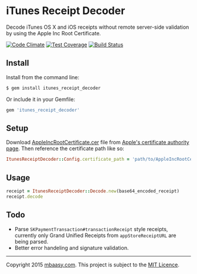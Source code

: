 # iTunes Receipt Decoder

Decode iTunes OS X and iOS receipts without remote server-side validation by using the Apple Inc Root Certificate.

[![Code Climate](https://codeclimate.com/repos/562a9bf3e30ba02b00002fe1/badges/af7d413fc6697c2d5139/gpa.svg)](https://codeclimate.com/repos/562a9bf3e30ba02b00002fe1/feed)
[![Test Coverage](https://codeclimate.com/repos/562a9bf3e30ba02b00002fe1/badges/af7d413fc6697c2d5139/coverage.svg)](https://codeclimate.com/repos/562a9bf3e30ba02b00002fe1/coverage)
[![Build Status](https://travis-ci.org/mbaasy/itunes_receipt_decoder.svg?branch=master)](https://travis-ci.org/mbaasy/itunes_receipt_decoder)

## Install

Install from the command line:

```bash
$ gem install itunes_receipt_decoder
```

Or include it in your Gemfile:

```ruby
gem 'itunes_receipt_decoder'
```

## Setup

Download [AppleIncRootCertificate.cer](https://www.apple.com/appleca/AppleIncRootCertificate.cer) file from [Apple's certificate authority page](https://www.apple.com/certificateauthority/). Then reference the certificate path like so:

```ruby
ItunesReceiptDecoder::Config.certificate_path = 'path/to/AppleIncRootCertificate.cer'
```

## Usage

```ruby
receipt = ItunesReceiptDecoder::Decode.new(base64_encoded_receipt)
receipt.decode
```

## Todo

* Parse `SKPaymentTransaction#transactionReceipt` style receipts, currently only Grand Unified Receipts from `appStoreReceiptURL` are being parsed.
* Better error handeling and signature validation.

---

Copyright 2015 [mbaasy.com](https://mbaasy.com/). This project is subject to the [MIT Licence](/LICENCE).

